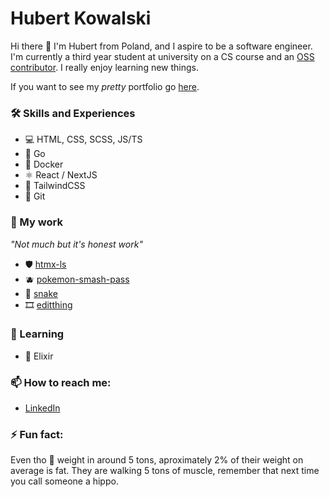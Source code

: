 # Hubert Kowalski

Hi there 👋 I'm Hubert from Poland, and I aspire to be a software engineer. I'm currently a third year student at university on a CS course and an [OSS contributor](https://github.com/radix-vue/shadcn-vue/pull/249).
I really enjoy learning new things.

If you want to see my _pretty_ portfolio go [here](https://personal-portfolio-one-tan.vercel.app/).

### 🛠 Skills and Experiences

- 💻 HTML, CSS, SCSS, JS/TS
- 🦫 Go
- 🐳 Docker
- ⚛ React / NextJS
- 💨 TailwindCSS
- 🐙 Git

### 🔭 My work

_"Not much but it's honest work"_

- 🛡️ [htmx-ls](https://github.com/hubcio2115/htmx-ls)
- 🫐 [pokemon-smash-pass](https://pokemon-smash-pass.vercel.app/)
- 🐍 [snake](https://snake-eosin-one.vercel.app/)
- 🎞️ [editthing](https://github.com/hubcio2115/editthing)

### 🌱 Learning

- 🧪 Elixir

### 📫 How to reach me:

- [LinkedIn](https://www.linkedin.com/in/hubert-kowalski-447aaa213/)

### ⚡ Fun fact:

Even tho 🦛 weight in around 5 tons, aproximately 2% of their weight on average is fat. They are walking 5 tons of muscle, remember that next time you call someone a hippo.
